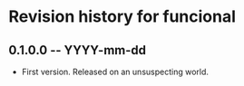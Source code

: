 # Revision history for funcional

## 0.1.0.0 -- YYYY-mm-dd

* First version. Released on an unsuspecting world.
